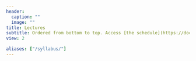 ```yaml
---
header:
  caption: ""
  image: ""
title: Lectures
subtitle: Ordered from bottom to top. Access [the schedule](https://docs.google.com/spreadsheets/d/1h7_TmhUr5k7BGT3h-F4VJMUEEUtvvhqw/edit?usp=sharing&ouid=112534119211880791899&rtpof=true&sd=true). <br><br>
view: 2

aliases: ["/syllabus/"]
---
```

